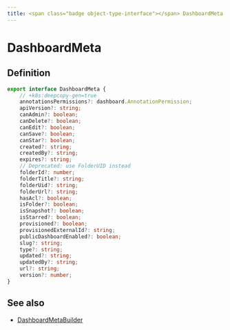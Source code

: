 ```yaml
---
title: <span class="badge object-type-interface"></span> DashboardMeta
---
```

# <span class="badge object-type-interface"></span> DashboardMeta

## Definition

```typescript
export interface DashboardMeta {
	// +k8s:deepcopy-gen=true
	annotationsPermissions?: dashboard.AnnotationPermission;
	apiVersion?: string;
	canAdmin?: boolean;
	canDelete?: boolean;
	canEdit?: boolean;
	canSave?: boolean;
	canStar?: boolean;
	created?: string;
	createdBy?: string;
	expires?: string;
	// Deprecated: use FolderUID instead
	folderId?: number;
	folderTitle?: string;
	folderUid?: string;
	folderUrl?: string;
	hasAcl?: boolean;
	isFolder?: boolean;
	isSnapshot?: boolean;
	isStarred?: boolean;
	provisioned?: boolean;
	provisionedExternalId?: string;
	publicDashboardEnabled?: boolean;
	slug?: string;
	type?: string;
	updated?: string;
	updatedBy?: string;
	url?: string;
	version?: number;
}

```
## See also

 * <span class="badge builder"></span> [DashboardMetaBuilder](./builder-DashboardMetaBuilder.md)
